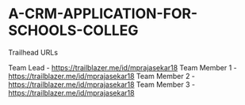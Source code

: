 # A-CRM-APPLICATION-FOR-SCHOOLS-COLLEG

Trailhead URLs

Team Lead - https://trailblazer.me/id/mprajasekar18
Team Member 1 - https://trailblazer.me/id/mprajasekar18
Team Member 2 - https://trailblazer.me/id/mprajasekar18
Team Member 3 - https://trailblazer.me/id/mprajasekar18
